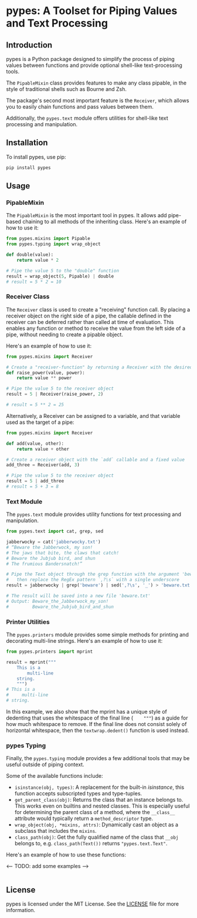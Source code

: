 # pypes: A Toolset for Piping Values and Text Processing

## Introduction

pypes is a Python package designed to simplify the process of piping values between functions and provide optional shell-like text-processing tools. 

The `PipableMixin` class provides features to make any class pipable, in the style of traditional shells such as Bourne and Zsh.

The package's second most important feature is the `Receiver`, which allows you to easily chain functions and pass values between them.

Additionally, the `pypes.text` module offers utilities for shell-like text processing and manipulation.

## Installation

To install pypes, use pip:

```bash
pip install pypes
```

## Usage

### PipableMixin

The `PipableMixin` is the most important tool in pypes. It allows add pipe-based chaining to all methods of the inheriting class.
Here's an example of how to use it:

```python
from pypes.mixins import Pipable
from pypes.typing import wrap_object

def double(value):
    return value * 2

# Pipe the value 5 to the "double" function
result = wrap_object(5, Pipable) | double
# result = 5 * 2 = 10
```

### Receiver Class

The `Receiver` class is used to create a "receiving" function call. By placing a receiver object on the right side of a pipe, the callable defined in the receiver can be deferred rather than called at time of evaluation. This enables any function or method to receive the value from the left side of a pipe, without needing to create a pipable object.

Here's an example of how to use it:

```python
from pypes.mixins import Receiver

# Create a "receiver-function" by returning a Receiver with the desired operation
def raise_power(value, power):
    return value ** power

# Pipe the value 5 to the receiver object
result = 5 | Receiver(raise_power, 2)

# result = 5 ** 2 = 25
```

Alternatively, a Receiver can be assigned to a variable, and that variable used as the target of a pipe:

```python
from pypes.mixins import Receiver

def add(value, other):
    return value + other

# Create a receiver object with the `add` callable and a fixed value
add_three = Receiver(add, 3)

# Pipe the value 5 to the receiver object
result = 5 | add_three
# result = 5 + 3 = 8
```

### Text Module

The `pypes.text` module provides utility functions for text processing and manipulation.

```python
from pypes.text import cat, grep, sed

jabberwocky = cat('jabberwocky.txt')
# “Beware the Jabberwock, my son!
# The jaws that bite, the claws that catch!
# Beware the Jubjub bird, and shun
# The frumious Bandersnatch!” 

# Pipe the Text object through the grep function with the argument 'beware'
#   then replace the RegEx pattern `,?\s` with a single underscore
result = jabberwocky | grep('beware') | sed(',?\s', '_') > 'beware.txt'

# The result will be saved into a new file 'beware.txt'
# Output: Beware_the_Jabberwock_my_son!
#         Beware_the_Jubjub_bird_and_shun
```

### Printer Utilities

The `pypes.printers` module provides some simple methods for printing and decorating multi-line strings.
Here's an example of how to use it:

```python
from pypes.printers import mprint

result = mprint("""
    This is a
        multi-line
    string.
    """)
# This is a
#     multi-line
# string.
```

In this example, we also show that the mprint has a unique style of dedenting that uses the whitespace of the final line (`    """`) as a guide for how much whitespace to remove. If the final line does not consist solely of horizontal whitespace, then the `textwrap.dedent()` function is used instead.

### pypes Typing

Finally, the `pypes.typing` module provides a few additional tools that may be useful outside of piping context.

Some of the available functions include:

- `isinstance(obj, types)`: A replacement for the built-in _isinstance_, this function accepts subscripted types and type-tuples.
- `get_parent_class(obj)`: Returns the class that an instance belongs to. This works even on builtins and nested classes. This is especially useful for determining the parent class of a method, where the `__class__` attribute would typically return a `method_descriptor` type.
- `wrap_object(obj, *mixins, attrs)`: Dynamically cast an object as a subclass that includes the `mixins`.
- `class_path(obj)`: Get the fully qualified name of the class that `__obj` belongs to, e.g. `class_path(Text())` returns `"pypes.text.Text"`.


Here's an example of how to use these functions:

<-- TODO: add some examples -->
```python
```

## License

pypes is licensed under the MIT License. See the [LICENSE](LICENSE) file for more information.